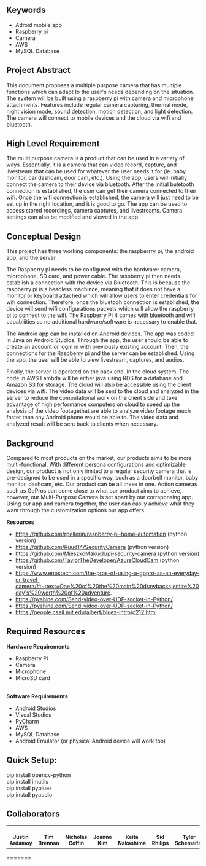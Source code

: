 ## Keywords

- Adroid mobile app
- Raspberry pi
- Camera
- AWS
- MySQL Database

<!--Section #, as well as any words that quickly give your peers insights into the application like programming language, development platform, type of application, etc.-->

## Project Abstract

This document proposes a multiple purpose camera that has multiple functions which can adapt to the user's needs depending on the situation. The system will be built using a raspberry pi with camera and microphone attachments. Features include regular camera capturing, thermal mode, night vision mode, sound detection, motion detection, and light detection. The camera will connect to mobile devices and the cloud via wifi and bluetooth. 

## High Level Requirement

<!--Describe the requirements – i.e., what the product does and how it does it from a user point of view – at a high level.-->
The multi purpose camera is a product that can be used in a variety of ways. Essentially, it is a camera that can video record, capture, and livestream that can be used for whatever the user needs it for (ie. baby monitor, car dashcam, door cam, etc.). Using the app, users will initially connect the camera to their device via bluetooth. After the initial buletooth connection is established, the user can get their camera connected to their wifi. Once the wifi connection is established, the camera will just need to be set up in the right location, and it is good to go. The app can be used to access stored recordings, camera captures, and livestreams. Camera settings can also be modified and viewed in the app. 



## Conceptual Design

<!--Describe the initial design concept: Hardware/software architecture, programming language, operating system, etc.-->
This project has three working components: the raspberrry pi, the android app, and the server. 

The Raspberry pi needs to be configured with the hardware: camera, microphone, SD card, and power cable. The raspberry pi then needs establish a connection with the device via Bluetooth. This is because the raspberry pi is a headless machince, meaning that it does not have a monitor or keyboard attached which will allow users to enter credentials for wifi connection. Therefore, once the bluetooh connection is established, the device will send wifi configurations packets which will allow the raspberry pi to connect to the wifi. The Raspberry Pi 4 comes with bluetooth and wifi capabliities so no additional hardware/software is necessary to enable that. 

The Android app can be installed on Android devices. The app was coded in Java on Android Studios. Through the app, the user should be able to create an account or login in with previously existing account. Then, the connections for the Raspberry pi and the server can be established. Using the app, the user will be able to view livestream, captures, and audios.

Finally, the server is operated on the back end. In the cloud system. The code in AWS Lambda will be either java using RDS for a database and Amazon S3 for storage. The cloud will also be accessible using the client devices via wifi. The video data will be sent to the cloud and analyzed in the server to reduce the computational work on the client side and take advantage of high performance computers on cloud to speed up the analysis of the video footagethat are able to analyze video footage much faster than any Android phone would be able to. The video data and analyzed result will be sent back to clients when necessary.


## Background

<!--The background will contain a more detailed description of the product and a comparison to existing similar projects/products. A literature search should be conducted and the results listed. Proper citation of sources is required. If there are similar open-source products, you should state whether existing source will be used and to what extent. If there are similar closed-source/proprietary products, you should state how the proposed product will be similar and different.-->

Compared to most products on the market, our products aims to be more multi-functional. With different persona configurations and optimizable design, our product is not only limited to a regular security camera that is pre-designed to be used in a specific way, such as a doorbell monitor, baby monitor, dashcam, etc. Our product can be all these in one. Action cameras such as GoPros can come close to what our product aims to achieve, however, our Multi-Purpose Camera is set apart by our corrsponsing app. Using our app and camera together, the user can easily achieve what they want through the customization options our app offers. 


<b>Resources</b>

- https://github.com/rpellerin/raspberry-pi-home-automation (python version) 
- https://github.com/Ruud14/SecurityCamera (python version) 
- https://github.com/MieszkoMakuch/pi-security-camera (python version) 
- https://github.com/TaylorTheDeveloper/AzureCloudCam (python version) 
- https://www.enostech.com/the-pros-of-using-a-gopro-as-an-everyday-or-travel-camera/#:~:text=One%20of%20the%20main%20drawbacks,entire%20day's%20worth%20of%20adventure.
- https://pyshine.com/Send-video-over-UDP-socket-in-Python/
- https://pyshine.com/Send-video-over-UDP-socket-in-Python/
- https://people.csail.mit.edu/albert/bluez-intro/c212.html

## Required Resources

<!--Discuss what you need to develop this project. This includes background information you will need to acquire, hardware resources, and software resources. If these are not part of the standard Computer Science Department lab resources, these must be identified early and discussed with the instructor.-->
<b>Hardware Requirements</b>

- Raspberry Pi
- Camera
- Microphone
- MicroSD card

<br />
<b>Software Requirements</b>

- Android Studios
- Visual Studios
- PyCharm
- AWS
- MySQL Database
- Android Emulator (or physical Android device will work too)


## Quick Setup:
pip install opencv-python\
pip install imutils\
pip install pybluez\
pip install pyaudio


## Collaborators

[//]: # ( readme: collaborators -start )

<table>
<tr>
    <td align="center">
        <a href="https://github.com/JustinArd">
            <br />
            <sub><b>Justin Ardamoy</b></sub>
        </a>
    </td>
    <td align="center">
        <a href="">
            <br />
            <sub><b>Tim Brennan</b></sub>
        </a>
    </td>
    <td align="center">
        <a href="https://github.com/NickCoffin">
            <br />
            <sub><b>Nicholas Coffin</b></sub>
        </a>
    </td>
    <td align="center">
        <a href="https://github.com/jo-k0806">
            <br />
            <sub><b>Joanne Kim</b></sub>
        </a>
    </td>
    <td align="center">
        <a href="">
            <br />
            <sub><b>Keita Nakashima</b></sub>
        </a>
    </td>
    <td align="center">
        <a href="">
            <br />
            <sub><b>Sid Philips</b></sub>
        </a>
    </td>
    <td align="center">
        <a href="https://github.com/TylerSchemaitat">
            <br />
            <sub><b>Tyler Schemaitat</b></sub>
        </a>
    </td>
    </tr>
</table>
=======
